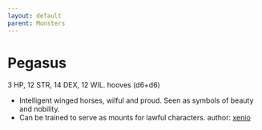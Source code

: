 ```yaml
---
layout: default
parent: Monsters
---
```

# Pegasus
3 HP, 12 STR, 14 DEX, 12 WIL. hooves (d6+d6)
- Intelligent winged horses, wilful and proud. Seen as symbols of beauty and nobility.
- Can be trained to serve as mounts for lawful characters.
author: [xenio](https://xenioinabottle.blogspot.com/2021/03/classic-monsters-for-cairnito-part-2.html)
